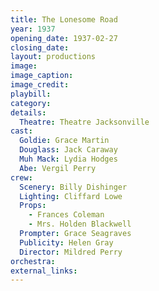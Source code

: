 ```yaml
---
title: The Lonesome Road
year: 1937
opening_date: 1937-02-27
closing_date: 
layout: productions
image:
image_caption:
image_credit:
playbill: 
category: 
details:
  Theatre: Theatre Jacksonville
cast:
  Goldie: Grace Martin
  Douglass: Jack Caraway
  Muh Mack: Lydia Hodges
  Abe: Vergil Perry
crew:
  Scenery: Billy Dishinger
  Lighting: Cliffard Lowe
  Props:
    - Frances Coleman
    - Mrs. Holden Blackwell
  Prompter: Grace Seagraves
  Publicity: Helen Gray
  Director: Mildred Perry
orchestra:
external_links:
---
```



